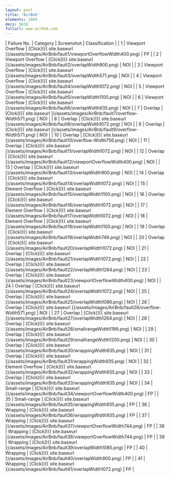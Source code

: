 ```yaml
---
layout: post
title: "AirBnb"
elements: 1469
decs: 5638
fullurl: www.airbnb.com
---
```

| Failure No. | Category | Screenshot | Classification |
| 1 | Viewport Overflow | [Click]({{ site.baseurl }}/assets/images/AirBnb/fault1/viewportOverflowWidth400.png) | FP |
| 2 | Viewport Overflow | [Click]({{ site.baseurl }}/assets/images/AirBnb/fault2/overlapWidth900.png) | NOI |
| 3 | Viewport Overflow | [Click]({{ site.baseurl }}/assets/images/AirBnb/fault3/overlapWidth571.png) | NOI |
| 4 | Viewport Overflow | [Click]({{ site.baseurl }}/assets/images/AirBnb/fault4/overlapWidth1072.png) | NOI |
| 5 | Viewport Overflow | [Click]({{ site.baseurl }}/assets/images/AirBnb/fault5/overlapWidth1100.png) | NOI |
| 6 | Viewport Overflow | [Click]({{ site.baseurl }}/assets/images/AirBnb/fault6/overlapWidth935.png) | NOI |
| 7 | Overlap | [Click]({{ site.baseurl }}/assets/images/AirBnb/fault7/overflow-Width571.png) | NOI |
| 8 | Overlap | [Click]({{ site.baseurl }}/assets/images/AirBnb/fault8/overlapWidth1072.png) | NOI |
| 9 | Overlap | [Click]({{ site.baseurl }}/assets/images/AirBnb/fault9/overflow-Width571.png) | NOI |
| 10 | Overlap | [Click]({{ site.baseurl }}/assets/images/AirBnb/fault10/overflow-Width756.png) | NOI |
| 11 | Overlap | [Click]({{ site.baseurl }}/assets/images/AirBnb/fault11/overlapWidth1072.png) | NOI |
| 12 | Overlap | [Click]({{ site.baseurl }}/assets/images/AirBnb/fault12/viewportOverflowWidth400.png) | NOI |
| 13 | Overlap | [Click]({{ site.baseurl }}/assets/images/AirBnb/fault13/overlapWidth900.png) | NOI |
| 14 | Overlap | [Click]({{ site.baseurl }}/assets/images/AirBnb/fault14/overlapWidth1072.png) | NOI |
| 15 | Element Overflow | [Click]({{ site.baseurl }}/assets/images/AirBnb/fault15/overlapWidth1100.png) | NOI |
| 16 | Overlap | [Click]({{ site.baseurl }}/assets/images/AirBnb/fault16/overlapWidth1072.png) | NOI |
| 17 | Element Overflow | [Click]({{ site.baseurl }}/assets/images/AirBnb/fault17/overlapWidth1072.png) | NOI |
| 18 | Element Overflow | [Click]({{ site.baseurl }}/assets/images/AirBnb/fault18/overlapWidth1100.png) | NOI |
| 19 | Overlap | [Click]({{ site.baseurl }}/assets/images/AirBnb/fault19/overlapWidth749.png) | NOI |
| 20 | Overlap | [Click]({{ site.baseurl }}/assets/images/AirBnb/fault20/overlapWidth1072.png) | NOI |
| 21 | Overlap | [Click]({{ site.baseurl }}/assets/images/AirBnb/fault21/overlapWidth1072.png) | NOI |
| 22 | Overlap | [Click]({{ site.baseurl }}/assets/images/AirBnb/fault22/overlapWidth1264.png) | NOI |
| 23 | Overlap | [Click]({{ site.baseurl }}/assets/images/AirBnb/fault23/viewportOverflowWidth400.png) | NOI |
| 24 | Overlap | [Click]({{ site.baseurl }}/assets/images/AirBnb/fault24/overlapWidth1072.png) | NOI |
| 25 | Overlap | [Click]({{ site.baseurl }}/assets/images/AirBnb/fault25/overlapWidth1086.png) | NOI |
| 26 | Overlap | [Click]({{ site.baseurl }}/assets/images/AirBnb/fault26/overflow-Width571.png) | NOI |
| 27 | Overlap | [Click]({{ site.baseurl }}/assets/images/AirBnb/fault27/overlapWidth1264.png) | NOI |
| 28 | Overlap | [Click]({{ site.baseurl }}/assets/images/AirBnb/fault28/smallrangeWidth1199.png) | NOI |
| 29 | Overlap | [Click]({{ site.baseurl }}/assets/images/AirBnb/fault29/smallrangeWidth1200.png) | NOI |
| 30 | Overlap | [Click]({{ site.baseurl }}/assets/images/AirBnb/fault30/wrappingWidth935.png) | NOI |
| 31 | Overlap | [Click]({{ site.baseurl }}/assets/images/AirBnb/fault31/wrappingWidth935.png) | NOI |
| 32 | Element Overflow | [Click]({{ site.baseurl }}/assets/images/AirBnb/fault32/wrappingWidth935.png) | NOI |
| 33 | Overlap | [Click]({{ site.baseurl }}/assets/images/AirBnb/fault33/wrappingWidth935.png) | NOI |
| 34 | Small-range | [Click]({{ site.baseurl }}/assets/images/AirBnb/fault34/viewportOverflowWidth400.png) | FP |
| 35 | Small-range | [Click]({{ site.baseurl }}/assets/images/AirBnb/fault35/wrappingWidth935.png) | FP |
| 36 | Wrapping | [Click]({{ site.baseurl }}/assets/images/AirBnb/fault36/wrappingWidth935.png) | FP |
| 37 | Wrapping | [Click]({{ site.baseurl }}/assets/images/AirBnb/fault37/viewportOverflowWidth744.png) | FP |
| 38 | Wrapping | [Click]({{ site.baseurl }}/assets/images/AirBnb/fault38/viewportOverflowWidth744.png) | FP |
| 39 | Wrapping | [Click]({{ site.baseurl }}/assets/images/AirBnb/fault39/overlapWidth1085.png) | FP |
| 40 | Wrapping | [Click]({{ site.baseurl }}/assets/images/AirBnb/fault40/overlapWidth900.png) | FP |
| 41 | Wrapping | [Click]({{ site.baseurl }}/assets/images/AirBnb/fault41/overlapWidth1072.png) | FP |
